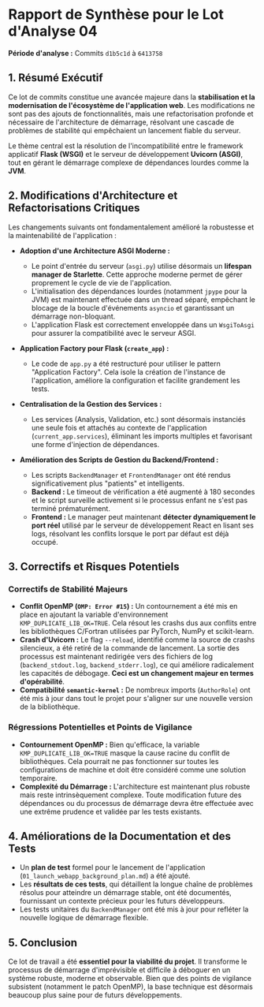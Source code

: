 # Rapport de Synthèse pour le Lot d'Analyse 04

**Période d'analyse :** Commits `d1b5c1d` à `6413758`

## 1. Résumé Exécutif

Ce lot de commits constitue une avancée majeure dans la **stabilisation et la modernisation de l'écosystème de l'application web**. Les modifications ne sont pas des ajouts de fonctionnalités, mais une refactorisation profonde et nécessaire de l'architecture de démarrage, résolvant une cascade de problèmes de stabilité qui empêchaient un lancement fiable du serveur.

Le thème central est la résolution de l'incompatibilité entre le framework applicatif **Flask (WSGI)** et le serveur de développement **Uvicorn (ASGI)**, tout en gérant le démarrage complexe de dépendances lourdes comme la **JVM**.

## 2. Modifications d'Architecture et Refactorisations Critiques

Les changements suivants ont fondamentalement amélioré la robustesse et la maintenabilité de l'application :

*   **Adoption d'une Architecture ASGI Moderne :**
    *   Le point d'entrée du serveur (`asgi.py`) utilise désormais un **lifespan manager de Starlette**. Cette approche moderne permet de gérer proprement le cycle de vie de l'application.
    *   L'initialisation des dépendances lourdes (notamment `jpype` pour la JVM) est maintenant effectuée dans un thread séparé, empêchant le blocage de la boucle d'événements `asyncio` et garantissant un démarrage non-bloquant.
    *   L'application Flask est correctement enveloppée dans un `WsgiToAsgi` pour assurer la compatibilité avec le serveur ASGI.

*   **Application Factory pour Flask (`create_app`) :**
    *   Le code de `app.py` a été restructuré pour utiliser le pattern "Application Factory". Cela isole la création de l'instance de l'application, améliore la configuration et facilite grandement les tests.

*   **Centralisation de la Gestion des Services :**
    *   Les services (Analysis, Validation, etc.) sont désormais instanciés une seule fois et attachés au contexte de l'application (`current_app.services`), éliminant les imports multiples et favorisant une forme d'injection de dépendances.

*   **Amélioration des Scripts de Gestion du Backend/Frontend :**
    *   Les scripts `BackendManager` et `FrontendManager` ont été rendus significativement plus "patients" et intelligents.
    *   **Backend :** Le timeout de vérification a été augmenté à 180 secondes et le script surveille activement si le processus enfant ne s'est pas terminé prématurément.
    *   **Frontend :** Le manager peut maintenant **détecter dynamiquement le port réel** utilisé par le serveur de développement React en lisant ses logs, résolvant les conflits lorsque le port par défaut est déjà occupé.

## 3. Correctifs et Risques Potentiels

### Correctifs de Stabilité Majeurs

*   **Conflit OpenMP (`OMP: Error #15`) :** Un contournement a été mis en place en ajoutant la variable d'environnement `KMP_DUPLICATE_LIB_OK=TRUE`. Cela résout les crashs dus aux conflits entre les bibliothèques C/Fortran utilisées par PyTorch, NumPy et scikit-learn.
*   **Crash d'Uvicorn :** Le flag `--reload`, identifié comme la source de crashs silencieux, a été retiré de la commande de lancement. La sortie des processus est maintenant redirigée vers des fichiers de log (`backend_stdout.log`, `backend_stderr.log`), ce qui améliore radicalement les capacités de débogage. **Ceci est un changement majeur en termes d'opérabilité**.
*   **Compatibilité `semantic-kernel` :** De nombreux imports (`AuthorRole`) ont été mis à jour dans tout le projet pour s'aligner sur une nouvelle version de la bibliothèque.

### Régressions Potentielles et Points de Vigilance

*   **Contournement OpenMP :** Bien qu'efficace, la variable `KMP_DUPLICATE_LIB_OK=TRUE` masque la cause racine du conflit de bibliothèques. Cela pourrait ne pas fonctionner sur toutes les configurations de machine et doit être considéré comme une solution temporaire.
*   **Complexité du Démarrage :** L'architecture est maintenant plus robuste mais reste intrinsèquement complexe. Toute modification future des dépendances ou du processus de démarrage devra être effectuée avec une extrême prudence et validée par les tests existants.

## 4. Améliorations de la Documentation et des Tests

*   Un **plan de test** formel pour le lancement de l'application (`01_launch_webapp_background_plan.md`) a été ajouté.
*   Les **résultats de ces tests**, qui détaillent la longue chaîne de problèmes résolus pour atteindre un démarrage stable, ont été documentés, fournissant un contexte précieux pour les futurs développeurs.
*   Les tests unitaires du `BackendManager` ont été mis à jour pour refléter la nouvelle logique de démarrage flexible.

## 5. Conclusion

Ce lot de travail a été **essentiel pour la viabilité du projet**. Il transforme le processus de démarrage d'imprévisible et difficile à déboguer en un système robuste, moderne et observable. Bien que des points de vigilance subsistent (notamment le patch OpenMP), la base technique est désormais beaucoup plus saine pour de futurs développements.